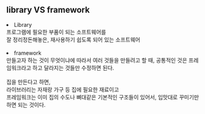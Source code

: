 ## library VS framework

<li>Library</li>
프로그램에 필요한 부품이 되는 소프트웨어를 <br/>
잘 정리정돈해놓은, 재사용하기 쉽도록 되어 있는 소프트웨어
<br/>
<br/>
<li>framework</li>
만들고자 하는 것이 무엇이냐에 따라서 여러 것들을 만들려고 할 때, 공통적인 것은 프레임워크라고 하고 달라지는 것들만 수정하면 된다.
<br/>
<br/>
집을 만든다고 하면, <br/>
라이브러리는 자재랑 가구 등 집에 필요한 재료이고 <br/>
프레임워크는 이미 집의 수도나 뼈대같은 기본적인 구조들이 있어서, 입맛대로 꾸미기만 하면 되는 것이다.
